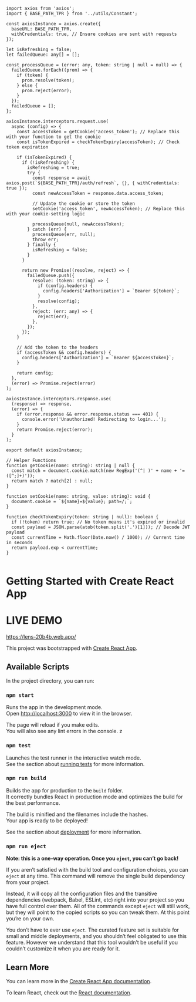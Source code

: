 


```
import axios from 'axios';
import { BASE_PATH_TPR } from '../utils/Constant';

const axiosInstance = axios.create({
  baseURL: BASE_PATH_TPR,
  withCredentials: true, // Ensure cookies are sent with requests
});

let isRefreshing = false;
let failedQueue: any[] = [];

const processQueue = (error: any, token: string | null = null) => {
  failedQueue.forEach((prom) => {
    if (token) {
      prom.resolve(token);
    } else {
      prom.reject(error);
    }
  });
  failedQueue = [];
};

axiosInstance.interceptors.request.use(
  async (config) => {
    const accessToken = getCookie('access_token'); // Replace this with your function to get the cookie
    const isTokenExpired = checkTokenExpiry(accessToken); // Check token expiration

    if (isTokenExpired) {
      if (!isRefreshing) {
        isRefreshing = true;
        try {
          const response = await axios.post(`${BASE_PATH_TPR}/auth/refresh`, {}, { withCredentials: true });
          const newAccessToken = response.data.access_token;

          // Update the cookie or store the token
          setCookie('access_token', newAccessToken); // Replace this with your cookie-setting logic

          processQueue(null, newAccessToken);
        } catch (err) {
          processQueue(err, null);
          throw err;
        } finally {
          isRefreshing = false;
        }
      }

      return new Promise((resolve, reject) => {
        failedQueue.push({
          resolve: (token: string) => {
            if (config.headers) {
              config.headers['Authorization'] = `Bearer ${token}`;
            }
            resolve(config);
          },
          reject: (err: any) => {
            reject(err);
          },
        });
      });
    }

    // Add the token to the headers
    if (accessToken && config.headers) {
      config.headers['Authorization'] = `Bearer ${accessToken}`;
    }

    return config;
  },
  (error) => Promise.reject(error)
);

axiosInstance.interceptors.response.use(
  (response) => response,
  (error) => {
    if (error.response && error.response.status === 401) {
      console.error('Unauthorized! Redirecting to login...');
    }
    return Promise.reject(error);
  }
);

export default axiosInstance;

// Helper Functions
function getCookie(name: string): string | null {
  const match = document.cookie.match(new RegExp('(^| )' + name + '=([^;]+)'));
  return match ? match[2] : null;
}

function setCookie(name: string, value: string): void {
  document.cookie = `${name}=${value}; path=/;`;
}

function checkTokenExpiry(token: string | null): boolean {
  if (!token) return true; // No token means it's expired or invalid
  const payload = JSON.parse(atob(token.split('.')[1])); // Decode JWT payload
  const currentTime = Math.floor(Date.now() / 1000); // Current time in seconds
  return payload.exp < currentTime;
}


```


# Getting Started with Create React App

# LIVE DEMO
https://lens-20b4b.web.app/

This project was bootstrapped with [Create React App](https://github.com/facebook/create-react-app).

## Available Scripts

In the project directory, you can run:

### `npm start`

Runs the app in the development mode.\
Open [http://localhost:3000](http://localhost:3000) to view it in the browser.

The page will reload if you make edits.\
You will also see any lint errors in the console.
z
### `npm test`

Launches the test runner in the interactive watch mode.\
See the section about [running tests](https://facebook.github.io/create-react-app/docs/running-tests) for more information.

### `npm run build`

Builds the app for production to the `build` folder.\
It correctly bundles React in production mode and optimizes the build for the best performance.

The build is minified and the filenames include the hashes.\
Your app is ready to be deployed!

See the section about [deployment](https://facebook.github.io/create-react-app/docs/deployment) for more information.

### `npm run eject`

**Note: this is a one-way operation. Once you `eject`, you can’t go back!**

If you aren’t satisfied with the build tool and configuration choices, you can `eject` at any time. This command will remove the single build dependency from your project.

Instead, it will copy all the configuration files and the transitive dependencies (webpack, Babel, ESLint, etc) right into your project so you have full control over them. All of the commands except `eject` will still work, but they will point to the copied scripts so you can tweak them. At this point you’re on your own.

You don’t have to ever use `eject`. The curated feature set is suitable for small and middle deployments, and you shouldn’t feel obligated to use this feature. However we understand that this tool wouldn’t be useful if you couldn’t customize it when you are ready for it.

## Learn More

You can learn more in the [Create React App documentation](https://facebook.github.io/create-react-app/docs/getting-started).

To learn React, check out the [React documentation](https://reactjs.org/).

